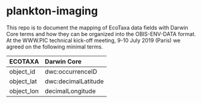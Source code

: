 # plankton-imaging

This repo is to document the mapping of EcoTaxa data fields with Darwin Core terms and how they can be organized into the OBIS-ENV-DATA format. At the WWW.PIC technical kick-off meeting, 9-10 July 2019 (Paris) we agreed on the following minimal terms.

ECOTAXA | Darwin Core
--- | :---
object_id  | dwc:occurrenceID
object_lat | dwc:decimalLatitude
object_lon | decimalLongitude	
